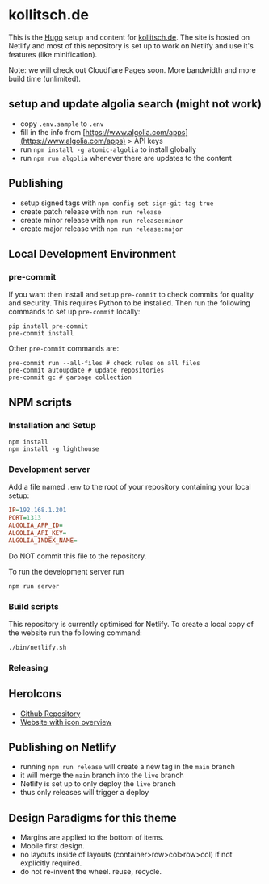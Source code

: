 # kollitsch.de

This is the [Hugo](https://gohugo.io/) setup and content for [kollitsch.de](https://kollitsch.de/). The site is hosted on Netlify and most of this repository is set up to work on Netlify and use it's features (like minification).

Note: we will check out Cloudflare Pages soon. More bandwidth and more build time (unlimited).

## setup and update algolia search (might not work)

- copy `.env.sample` to `.env`
- fill in the info from [https://www.algolia.com/apps](https://www.algolia.com/apps) &gt; API keys
- run `npm install -g atomic-algolia` to install globally
- run `npm run algolia` whenever there are updates to the content

## Publishing

- setup signed tags with `npm config set sign-git-tag true`
- create patch release with `npm run release`
- create minor release with `npm run release:minor`
- create major release with `npm run release:major`

## Local Development Environment

### pre-commit

If you want then install and setup `pre-commit` to check commits for quality and security. This requires Python to be installed. Then run the following commands to set up `pre-commit` locally:

```shell
pip install pre-commit
pre-commit install
```

Other `pre-commit` commands are:

```shell
pre-commit run --all-files # check rules on all files
pre-commit autoupdate # update repositories
pre-commit gc # garbage collection
```

## NPM scripts

### Installation and Setup

```shell
npm install
npm install -g lighthouse
```

### Development server

Add a file named `.env` to the root of your repository containing your local setup:

```ini
IP=192.168.1.201
PORT=1313
ALGOLIA_APP_ID=
ALGOLIA_API_KEY=
ALGOLIA_INDEX_NAME=
```

Do NOT commit this file to the repository.

To run the development server run

```shell
npm run server
```

### Build scripts

This repository is currently optimised for Netlify. To create a local copy of the website run the following command:

```shell
./bin/netlify.sh
```

### Releasing

## HeroIcons

- [Github Repository](https://github.com/tailwindlabs/heroicons)
- [Website with icon overview](https://heroicons.com/)

## Publishing on Netlify

- running `npm run release` will create a new tag in the `main` branch
- it will merge the `main` branch into the `live` branch
- Netlify is set up to only deploy the `live` branch
- thus only releases will trigger a deploy

## Design Paradigms for this theme

- Margins are applied to the bottom of items.
- Mobile first design.
- no layouts inside of layouts (container>row>col>row>col) if not explicitly required.
- do not re-invent the wheel. reuse, recycle.
